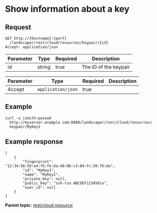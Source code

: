 # Show information about a key

## Request

```
GET http://{hostname}:{port}
  /landscaper/rest/cloud/resources/keypair/{id}
Accept: application/json

```

|Parameter|Type|Required|Description|
|---------|----|--------|-----------|
|id|string|true|The ID of the keypair|

|Parameter|Type|Required|Description|
|---------|----|--------|-----------|
|Accept|`application/json`|true| |

## Example

```
curl -u jsmith:passwd 
  http://myserver.example.com:8080/landscaper/rest/cloud/resources/
  keypair/MyKey1
```

## Example response

```
[
    {
        "fingerprint": "12:34:56:58:e4:fb:fe:da:40:06:c3:04:fc:30:76:da",
        "id": "MyKey1",
        "name": "MyKey1",
        "private_key": null,
        "public_key": "ssh-rsa ABCDEF123456\n",
        "user_id": null
    }
]
```

**Parent topic:** [rest/cloud resource](../../com.ibm.edt.api.doc/topics/rest_cloud.md)

